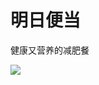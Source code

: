 # 明日便当

健康又营养的减肥餐

![](https://fudongdong-statics.oss-cn-beijing.aliyuncs.com/images/20220301/6396f306e73847c1af914f762148922f.png)
